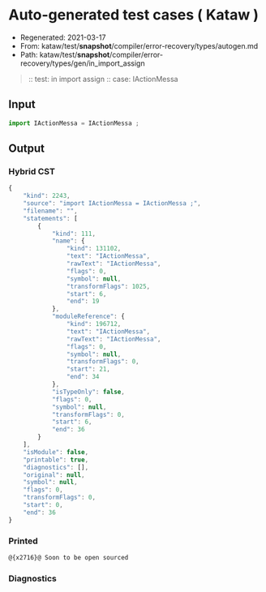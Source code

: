 # Auto-generated test cases ( Kataw )
- Regenerated: 2021-03-17
- From: kataw/test/__snapshot__/compiler/error-recovery/types/autogen.md
- Path: kataw/test/__snapshot__/compiler/error-recovery/types/gen/in_import_assign
> :: test: in import assign
> :: case: IActionMessa
## Input

`````js
import IActionMessa = IActionMessa ;
`````

## Output

### Hybrid CST

```javascript
{
    "kind": 2243,
    "source": "import IActionMessa = IActionMessa ;",
    "filename": "",
    "statements": [
        {
            "kind": 111,
            "name": {
                "kind": 131102,
                "text": "IActionMessa",
                "rawText": "IActionMessa",
                "flags": 0,
                "symbol": null,
                "transformFlags": 1025,
                "start": 6,
                "end": 19
            },
            "moduleReference": {
                "kind": 196712,
                "text": "IActionMessa",
                "rawText": "IActionMessa",
                "flags": 0,
                "symbol": null,
                "transformFlags": 0,
                "start": 21,
                "end": 34
            },
            "isTypeOnly": false,
            "flags": 0,
            "symbol": null,
            "transformFlags": 0,
            "start": 6,
            "end": 36
        }
    ],
    "isModule": false,
    "printable": true,
    "diagnostics": [],
    "original": null,
    "symbol": null,
    "flags": 0,
    "transformFlags": 0,
    "start": 0,
    "end": 36
}
```

### Printed

```javascript
@{x2716}@ Soon to be open sourced
```

### Diagnostics

```javascript

```

